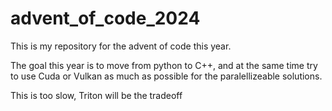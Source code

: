# advent_of_code_2024
This is my repository for the advent of code this year.

The goal this year is to move from python to C++, and at the same time try to use Cuda or Vulkan as much as possible for the paralellizeable solutions.


This is too slow, Triton will be the tradeoff
